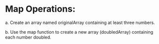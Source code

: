 # Map Operations:

a. Create an array named originalArray containing at least three numbers.

b. Use the map function to create a new array (doubledArray) containing each number doubled. 
